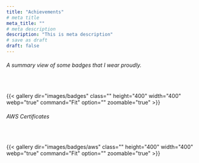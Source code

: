 ```yaml
---
title: "Achievements"
# meta title
meta_title: ""
# meta description
description: "This is meta description"
# save as draft
draft: false
---
```


###### A summary view of some badges that I wear proudly.

<br>

{{< gallery dir="images/badges" class="" height="400" width="400" webp="true" command="Fit" option="" zoomable="true" >}}

###### AWS Certificates

<br>

{{< gallery dir="images/badges/aws" class="" height="400" width="400" webp="true" command="Fit" option="" zoomable="true" >}}
